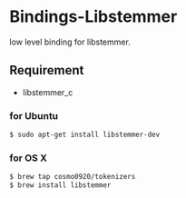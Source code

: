 Bindings-Libstemmer
===

low level binding for libstemmer.

## Requirement

* libstemmer_c

### for Ubuntu

```bash
$ sudo apt-get install libstemmer-dev
```

### for OS X

```bash
$ brew tap cosmo0920/tokenizers
$ brew install libstemmer
```
